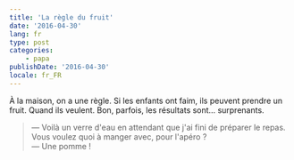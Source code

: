 ```yaml
---
title: 'La règle du fruit'
date: '2016-04-30'
lang: fr
type: post
categories:
    - papa
publishDate: '2016-04-30'
locale: fr_FR
---
```


À la maison, on a une règle. Si les enfants ont faim, ils peuvent prendre un fruit. Quand ils veulent. Bon, parfois, les résultats sont… surprenants.

> — Voilà un verre d'eau en attendant que j'ai fini de préparer le repas. Vous voulez quoi à manger avec, pour l'apéro ?  
> — Une pomme !
